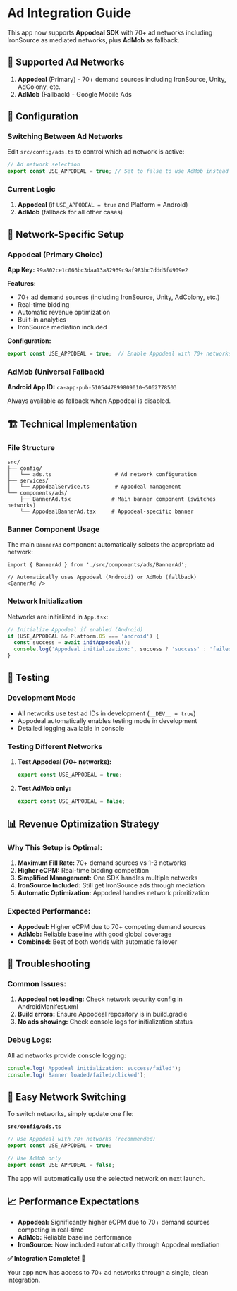 # Ad Integration Guide

This app now supports **Appodeal SDK** with 70+ ad networks including IronSource as mediated networks, plus **AdMob** as fallback.

## **🚀 Supported Ad Networks**

1. **Appodeal** (Primary) - 70+ demand sources including IronSource, Unity, AdColony, etc.
2. **AdMob** (Fallback) - Google Mobile Ads

## **📱 Configuration**

### **Switching Between Ad Networks**

Edit `src/config/ads.ts` to control which ad network is active:

```typescript
// Ad network selection
export const USE_APPODEAL = true; // Set to false to use AdMob instead
```

### **Current Logic**

1. **Appodeal** (if `USE_APPODEAL = true` and Platform = Android)
2. **AdMob** (fallback for all other cases)

## **🔧 Network-Specific Setup**

### **Appodeal (Primary Choice)**

**App Key:** `99a802ce1c066bc3daa13a82969c9af983bc7ddd5f4909e2`

**Features:**
- 70+ ad demand sources (including IronSource, Unity, AdColony, etc.)
- Real-time bidding
- Automatic revenue optimization
- Built-in analytics
- IronSource mediation included

**Configuration:**
```typescript
export const USE_APPODEAL = true;  // Enable Appodeal with 70+ networks
```

### **AdMob (Universal Fallback)**

**Android App ID:** `ca-app-pub-5105447899809010~5062778503`

Always available as fallback when Appodeal is disabled.

## **🏗️ Technical Implementation**

### **File Structure**
```
src/
├── config/
│   └── ads.ts                    # Ad network configuration
├── services/
│   └── AppodealService.ts        # Appodeal management
└── components/ads/
    ├── BannerAd.tsx             # Main banner component (switches networks)
    └── AppodealBannerAd.tsx     # Appodeal-specific banner
```

### **Banner Component Usage**

The main `BannerAd` component automatically selects the appropriate ad network:

```tsx
import { BannerAd } from './src/components/ads/BannerAd';

// Automatically uses Appodeal (Android) or AdMob (fallback)
<BannerAd />
```

### **Network Initialization**

Networks are initialized in `App.tsx`:

```typescript
// Initialize Appodeal if enabled (Android)
if (USE_APPODEAL && Platform.OS === 'android') {
  const success = await initAppodeal();
  console.log('Appodeal initialization:', success ? 'success' : 'failed');
}
```

## **🧪 Testing**

### **Development Mode**
- All networks use test ad IDs in development (`__DEV__ = true`)
- Appodeal automatically enables testing mode in development
- Detailed logging available in console

### **Testing Different Networks**

1. **Test Appodeal (70+ networks):**
   ```typescript
   export const USE_APPODEAL = true;
   ```

2. **Test AdMob only:**
   ```typescript
   export const USE_APPODEAL = false;
   ```

## **📊 Revenue Optimization Strategy**

### **Why This Setup is Optimal:**

1. **Maximum Fill Rate:** 70+ demand sources vs 1-3 networks
2. **Higher eCPM:** Real-time bidding competition
3. **Simplified Management:** One SDK handles multiple networks
4. **IronSource Included:** Still get IronSource ads through mediation
5. **Automatic Optimization:** Appodeal handles network prioritization

### **Expected Performance:**

- **Appodeal:** Higher eCPM due to 70+ competing demand sources
- **AdMob:** Reliable baseline with good global coverage
- **Combined:** Best of both worlds with automatic failover

## **🚨 Troubleshooting**

### **Common Issues:**

1. **Appodeal not loading:** Check network security config in AndroidManifest.xml
2. **Build errors:** Ensure Appodeal repository is in build.gradle  
3. **No ads showing:** Check console logs for initialization status

### **Debug Logs:**

All ad networks provide console logging:
```javascript
console.log('Appodeal initialization: success/failed');
console.log('Banner loaded/failed/clicked');
```

## **🔄 Easy Network Switching**

To switch networks, simply update one file:

**`src/config/ads.ts`**
```typescript
// Use Appodeal with 70+ networks (recommended)
export const USE_APPODEAL = true;

// Use AdMob only
export const USE_APPODEAL = false;
```

The app will automatically use the selected network on next launch.

## **📈 Performance Expectations**

- **Appodeal:** Significantly higher eCPM due to 70+ demand sources competing in real-time
- **AdMob:** Reliable baseline performance
- **IronSource:** Now included automatically through Appodeal mediation

**✅ Integration Complete!** 🎉 

Your app now has access to 70+ ad networks through a single, clean integration. 
